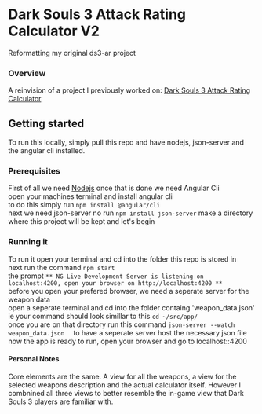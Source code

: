 # Dark Souls 3 Attack Rating Calculator V2
Reformatting my original ds3-ar project

### Overview 

A reinvision of a project I previously worked on: <a href='https://github.com/Derling/ds3-ar'>Dark Souls 3 Attack Rating Calculator</a>

## Getting started 

To run this locally, simply pull this repo and have nodejs, json-server and the angular cli installed.

### Prerequisites

First of all we need <a href='https://nodejs.org/en/download/'>Nodejs</a>
once that is done we need Angular Cli<br/>
open your machines terminal and install angular cli<br/>
to do this simply run ``` npm install @angular/cli ```
<br/>
next we need json-server no run ```npm install json-server```
make a directory where this project will be kept and let's begin

### Running it

To run it open your terminal and cd into the folder this repo is stored in<br/>
next run the command ```npm start``` <br/>
the prompt ```** NG Live Development Server is listening on localhost:4200, open your browser on http://localhost:4200 ** ```
<br/>before you open your prefered browser, we need a seperate server for the weapon data <br/>
open a seperate terminal and cd into the folder containg 'weapon_data.json' <br/> 
ie your command should look simillar to this ``` cd ~/src/app/ ```<br/>
once you are on that directory run this command ```json-server --watch weapon_data.json  ``` to have a seperate server host the necessary json file <br/>
now the app is ready to run, open your browser and go to localhost::4200

#### Personal Notes

Core elements are the same. A view for all the weapons, a view for the selected weapons description and the actual calculator itself. However I combnined all three views to better resemble the in-game view that Dark Souls 3 players are familiar with.
